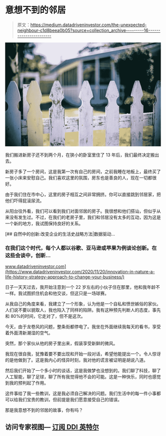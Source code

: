 # 意想不到的邻居

> 原文：<https://medium.datadriveninvestor.com/the-unexpected-neighbour-c1d8beea0b05?source=collection_archive---------16----------------------->

![](img/34d92fc5af1b7d31b66ec8da36172191.png)

我们搬进新房子还不到两个月，在狭小的卧室里住了 13 年后，我们最终决定搬出去。

新房子多了一个房间，这是我第一次有自己的房间，之前我睡在地板上，最终买了一张小床来安慰自己。我们喜欢这里的氛围，房东也是善良的人，现在一切都很好。

由于我们住在市中心，这里的房子相互之间非常拥挤。你可以直接跳到邻居家，把他们吓得屁滚尿流。

从阳台往外看，我们可以看到我们对面邻居的房子。我很想和他们搭讪，但似乎从来没有发生过。不过，在我们的老房子里，我们和邻居没有太多的互动，因为这是一个新的地方，我试图保持良好的关系。

[](https://www.datadriveninvestor.com/2020/11/20/innovation-in-nature-a-life-history-strategy-approach-to-change-your-business/) [## 自然中的创新:改变企业的生活史战略方法|数据驱动…

### 在我们这个时代，每个人都以谷歌、亚马逊或苹果为例谈论创新。在这些会谈中，创新…

www.datadriveninvestor.com](https://www.datadriveninvestor.com/2020/11/20/innovation-in-nature-a-life-history-strategy-approach-to-change-your-business/) 

日子一天天过去，我开始注意到一个 22 岁左右的小伙子住在那里，他和我年龄不一样。我试图抓住机会和他交谈，但这只是一场球赛。

从我自己的角度来看，我建立了一个形象，认为他是一个自私和愤世嫉俗的家伙。人们说不要以貌取人，我也陷入了同样的陷阱。我有这种预先判断人的态度，事先和 80%的时间，它走对了，但不是这次。

今天，由于龙卷风的问题，整条街都停电了。我坐在外面继续我每天的看书，享受着外面清新潮湿的空气。

突然，那个家伙从他的房子里出来，假装享受新鲜的微风。

我现在很自我，犹豫着要不要出现和开始一段对话，希望他能提出一个。令人惊讶的是他做到了。这是我内心的怪异时刻，我对他的谎言被证明是胡说八道。

然后我们开始了一个多小时的谈话，这是我做梦也没想到的。我们聊了科技，聊了人工智能，聊了足球，聊了所有我觉得他不会的可能。这是一种快乐，同时也感觉到我的预判起了作用。

这件事给了我一些教训，这是我必须自己解决的问题。我们生活中的每一件小事都可以给我们宝贵的教训，但前提是我们愿意接受自己的错误。

那是我意想不到的邻居的故事，你有吗？

## 访问专家视图— [订阅 DDI 英特尔](https://datadriveninvestor.com/ddi-intel)